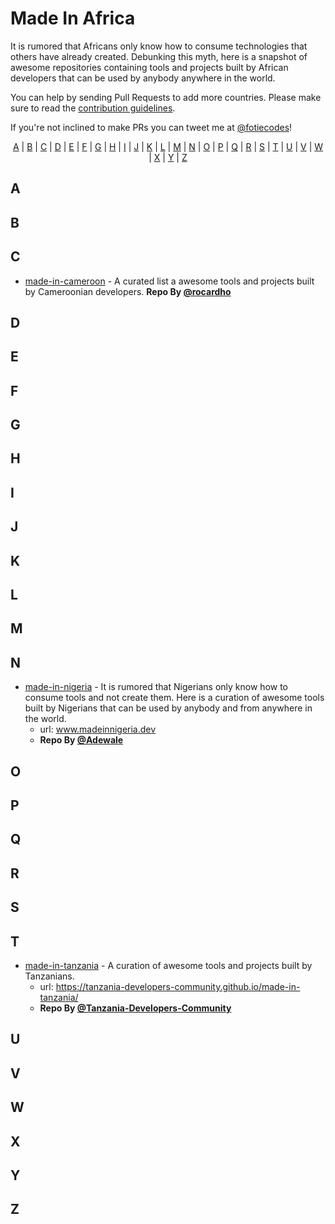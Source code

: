 <h1>Made In Africa</h1>
<p>
It is rumored that Africans only know how to consume technologies that others have already created. Debunking this myth, here is a snapshot of awesome repositories containing tools and projects built by African developers that can be used by anybody anywhere in the world.
</p>

You can help by sending Pull Requests to add more countries. Please make sure to read the [contribution guidelines](CONTRIBUTING.md).

If you're not inclined to make PRs you can tweet me at [@fotiecodes](https://twitter.com/fotie_codes)!

<p align="center">
  <a href="#A">A</a> | <a href="#B">B</a> | <a href="#C">C</a> | <a href="#D">D</a> | <a href="#E">E</a> | <a href="#F">F</a> | <a href="#G">G</a> | <a href="#H">H</a> | <a href="#I">I</a> | <a href="#J">J</a> | <a href="#K">K</a> | <a href="#L">L</a> | <a href="#M">M</a> | <a href="#N">N</a> | <a href="#O">O</a> | <a href="#P">P</a> | <a href="#Q">Q</a> | <a href="#R">R</a> | <a href="#S">S</a> | <a href="#T">T</a> | <a href="#U">U</a> | <a href="#V">V</a> | <a href="#W">W</a> | <a href="#X">X</a> | <a href="#Y">Y</a> | <a href="#Z">Z</a>
</p>

## <a name="A"> </a>A
## <a name="B"> </a>B
## <a name="C"> </a>C

* [made-in-cameroon](https://github.com/roc41d/made-in-cameroon) - A curated list a awesome tools and projects built by Cameroonian developers. **Repo By [@rocardho](https://twitter.com/rocardho)**

## <a name="D"> </a>D
## <a name="E"> </a>E
## <a name="F"> </a>F
## <a name="G"> </a>G
## <a name="H"> </a>H
## <a name="I"> </a>I
## <a name="J"> </a>J
## <a name="K"> </a>K
## <a name="L"> </a>L
## <a name="M"> </a>M
## <a name="N"> </a>N

* [made-in-nigeria](https://github.com/acekyd/made-in-nigeria) - It is rumored that Nigerians only know how to consume tools and not create them. Here is a curation of awesome tools built by Nigerians that can be used by anybody and from anywhere in the world.
  - url: <a href="https://www.madeinnigeria.dev/">www.madeinnigeria.dev</a>
  - **Repo By [@Adewale](https://twitter.com/ace_kyd)**


## <a name="O"> </a>O
## <a name="P"> </a>P
## <a name="Q"> </a>Q
## <a name="R"> </a>R
## <a name="S"> </a>S
## <a name="T"> </a>T

* [made-in-tanzania](https://github.com/acekyd/made-in-tanzania) - A curation of awesome tools and projects built by Tanzanians. 
  - url: <a href="https://tanzania-developers-community.github.io/made-in-tanzania/">https://tanzania-developers-community.github.io/made-in-tanzania/</a>
  - **Repo By [@Tanzania-Developers-Community](https://github.com/Tanzania-Developers-Community)**

## <a name="U"> </a>U
## <a name="V"> </a>V
## <a name="W"> </a>W
## <a name="X"> </a>X
## <a name="Y"> </a>Y
## <a name="Z"> </a>Z
